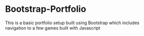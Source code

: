 # Bootstrap-Portfolio

This is a basic portfolio setup built using Bootstrap which includes navigation to a few games built with Javascript
